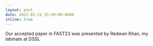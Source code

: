 ```yaml
---
layout: post
date: 2023-02-21 15:59:00-0400
inline: true
---
```


Our accepted paper in FAST23 was presented by Redwan Khan, my labmate at DSSL
